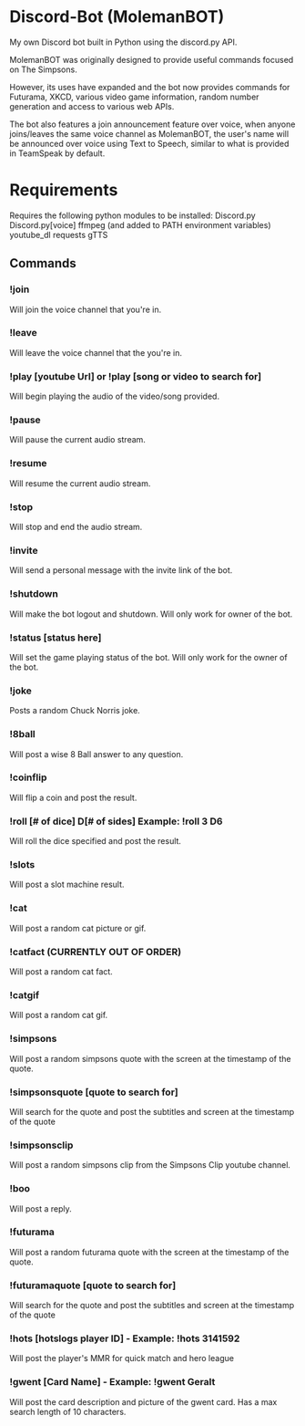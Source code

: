 # Discord-Bot (MolemanBOT)
My own Discord bot built in Python using the discord.py API.

MolemanBOT was originally designed to provide useful commands focused on The Simpsons.

However, its uses have expanded and the bot now provides commands for Futurama, XKCD, various video game information,
random number generation and access to various web APIs.

The bot also features a join announcement feature over voice, when anyone joins/leaves the same voice channel as
MolemanBOT, the user's name will be announced over voice using Text to Speech, similar to what is provided in TeamSpeak by default.

# Requirements
Requires the following python modules to be installed:
Discord.py
Discord.py[voice]
ffmpeg (and added to PATH environment variables)
youtube_dl
requests
gTTS

## Commands
### !join

Will join the voice channel that you're in.

### !leave

Will leave the voice channel that the you're in.

### !play [youtube Url] or !play [song or video to search for]

Will begin playing the audio of the video/song provided.

### !pause

Will pause the current audio stream.

### !resume

Will resume the current audio stream.

### !stop

Will stop and end the audio stream.

### !invite

Will send a personal message with the invite link of the bot.

### !shutdown

Will make the bot logout and shutdown. Will only work for owner of the bot.

### !status [status here]

Will set the game playing status of the bot. Will only work for the owner of the bot.

### !joke

Posts a random Chuck Norris joke.

### !8ball

Will post a wise 8 Ball answer to any question.

### !coinflip

Will flip a coin and post the result.

### !roll [# of dice] D[# of sides] Example: !roll 3 D6

Will roll the dice specified and post the result.

### !slots

Will post a slot machine result.

### !cat

Will post a random cat picture or gif.

### !catfact (CURRENTLY OUT OF ORDER)

Will post a random cat fact.

### !catgif

Will post a random cat gif.

### !simpsons

Will post a random simpsons quote with the screen at the timestamp of the quote.

### !simpsonsquote [quote to search for]

Will search for the quote and post the subtitles and screen at the timestamp of the quote

### !simpsonsclip

Will post a random simpsons clip from the Simpsons Clip youtube channel.

### !boo

Will post a reply.

### !futurama

Will post a random futurama quote with the screen at the timestamp of the quote.

### !futuramaquote [quote to search for]

Will search for the quote and post the subtitles and screen at the timestamp of the quote

### !hots [hotslogs player ID] - Example: !hots 3141592

Will post the player's MMR for quick match and hero league

### !gwent [Card Name] - Example: !gwent Geralt

Will post the card description and picture of the gwent card. Has a max search length of 10 characters.
